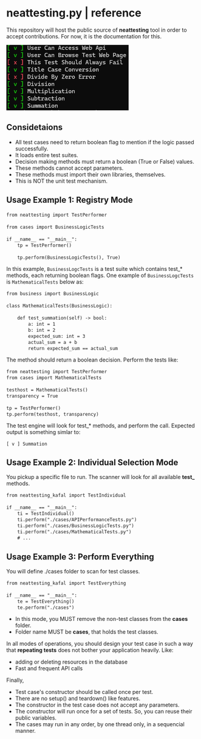 # neattesting.py | reference
This repository will host the public source of **neattesting** tool in order to accept contributions.
For now, it is the documentation for this.

![test-output](extras/screenshot.png)

## Considetaions

* All test cases need to return boolean flag to mention if the logic passed successfully.
* It loads entire test suites.
* Decision making methods must return a boolean (True or False) values.
* These methods cannot accept parameters.
* These methods must import their own libraries, themselves.
* This is NOT the unit test mechanism.

## Usage Example 1: Registry Mode

```
from neattesting import TestPerformer

from cases import BusinessLogicTests

if __name__ == "__main__":
    tp = TestPerformer()

    tp.perform(BusinessLogicTests(), True)
```

In this example, `BusinessLogcTests` is a test suite which contains test_* methods, each returning boolean flags.
One example of `BusinessLogcTests` is `MathematicalTests` below as:

```
from business import BusinessLogic

class MathematicalTests(BusinessLogic):

    def test_summation(self) -> bool:
        a: int = 1
        b: int = 2
        expected_sum: int = 3
        actual_sum = a + b
        return expected_sum == actual_sum
```

The method should return a boolean decision. Perform the tests like:
```
from neattesting import TestPerformer
from cases import MathematicalTests

testhost = MathematicalTests()
transparency = True

tp = TestPerformer()
tp.perform(testhost, transparency)
```
The test engine will look for test_* methods, and perform the call.
Expected output is something simlar to:

```
[ v ] Summation
```

## Usage Example 2: Individual Selection Mode

You pickup a specific file to run. The scanner will look for all available **test_** methods.

```
from neattesting_kafal import TestIndividual

if __name__ == "__main__":
    ti = TestIndividual()
    ti.perform("./cases/APIPerformanceTests.py")
    ti.perform("./cases/BusinessLogicTests.py")
    ti.perform("./cases/MathematicalTests.py")
    # ...
```

## Usage Example 3: Perform Everything

You will define ./cases folder to scan for test classes.

```
from neattesting_kafal import TestEverything

if __name__ == "__main__":
    te = TestEverything()
    te.perform("./cases")
```

* In this mode, you MUST remove the non-test classes from the **cases** folder.
* Folder name MUST be **cases**, that holds the test classes.

In all  modes of operations, you should design your test case in such a way
that __repeating tests__ does not bother your application heavily. Like:

* adding or deleting resources in the database
* Fast and frequent API calls

Finally,

* Test case's constructor should be called once per test.
* There are no setup() and teardown() like features.
* The constructor in the test case does not accept any parameters.
* The constructor will run once for a set of tests. So, you can reuse their public variables.
* The cases may run in any order, by one thread only, in a sequencial manner.